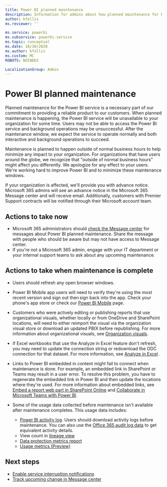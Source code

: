 ```yaml
---
title: Power BI planned maintenance
description: Information for admins about how planned maintenance for Power BI affects their organization and next steps they may need to take.
author: kfollis
ms.reviewer: ''

ms.service: powerbi
ms.subservice: powerbi-service
ms.topic: conceptual
ms.date: 10/30/2020
ms.author: kfollis
ms.custom: MC
ROBOTS: NOINDEX

LocalizationGroup: Admin
---
```

# Power BI planned maintenance

Planned maintenance for the Power BI service is a necessary part of our commitment to providing a reliable product to our customers. When planned maintenance is happening, the Power BI service will be unavailable to your organization for some time. Users may not be able to access the Power BI service and background operations may be unsuccessful. After the maintenance window, we expect the service to operate normally and both interactive and background operations to succeed.  

Maintenance is planned to happen outside of normal business hours to help minimize any impact to your organization. For organizations that have users around the globe, we recognize that "outside of normal business hours" might affect you differently. We apologize for any effect to your users. We're working hard to improve Power BI and to minimize these maintenance windows.

If your organization is affected, we'll provide you with advance notice. Microsoft 365 admins will see an advance notice in the Microsoft 365 Message center and will receive email. Additionally, customers with Premier Support contracts will be notified through their Microsoft account team.

## Actions to take now

* Microsoft 365 administrators should [check the Message center](https://admin.microsoft.com/Adminportal/Home#/MessageCenter) for messages about Power BI planned maintenance. Share the message with people who should be aware but may not have access to Message center.
* If you're not a Microsoft 365 admin, engage with your IT department or your internal support teams to ask about any upcoming maintenance.

## Actions to take when maintenance is complete

* Users should refresh any open browser windows.
* Power BI Mobile app users will need to verify they're using the most recent version and sign out then sign back into the app. Check your phone's app store or check our [Power BI Mobile](https://powerbi.microsoft.com/mobile/) page.
* Customers who were actively editing or publishing reports that use organizational visuals, whether locally or from OneDrive and SharePoint locations, will need to either reimport the visual via the organization visual store or download an updated PBIX before republishing. For more information about organizational visuals, see  [Organization visuals](organizational-visuals.md).
* If Excel workbooks that use the Analyze in Excel feature don't refresh, you may need to update the connection string or redownload the ODC connection for that dataset. For more information, see [Analyze in Excel](../collaborate-share/service-analyze-in-excel.md#connect-to-power-bi-data) .
* Links to Power BI embedded in content might fail to connect when maintenance is done. For example, an embedded link in SharePoint or Teams may result in a user error. To resolve this problem, you have to regenerate the embedded link in Power BI and then update the locations where they're used. For more information about embedded links, see [Embed a report web part in SharePoint Online](../collaborate-share/service-embed-report-spo.md) and [Collaborate in Microsoft Teams with Power BI](../collaborate-share/service-collaborate-microsoft-teams.md).
* Some of the usage data collected before maintenance isn't available after maintenance completes. This usage data includes:

  * [Power BI activity log](service-admin-auditing.md#use-the-activity-log). Users should download activity logs before maintenance. You can also use the [Office 365 audit log data](service-admin-auditing.md#access-your-audit-logs) to get equivalent activity details.
  * View count in [lineage view](../collaborate-share/service-data-lineage.md#explore-lineage-view)
  * [Data protection metrics report](service-security-data-protection-metrics-report.md)
  * [Usage metrics (Preview)](../collaborate-share/service-modern-usage-metrics.md)

## Next steps

* [Enable service interruption notifications](service-interruption-notifications.md)
* [Track upcoming change in Message center](/microsoft-365/admin/manage/message-center?view=o365-worldwide)